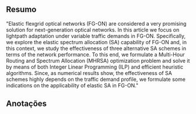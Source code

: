 ## Resumo

"Elastic flexgrid optical networks (FG-ON) are considered
a very promising solution for next-generation optical
networks. In this article we focus on lightpath adaptation under
variable traffic demands in FG-ON. Specifically, we explore the
elastic spectrum allocation (SA) capability of FG-ON and, in
this context, we study the effectiveness of three alternative SA
schemes in terms of the network performance. To this end, we
formulate a Multi-Hour Routing and Spectrum Allocation (MHRSA)
optimization problem and solve it by means of both Integer
Linear Programming (ILP) and efficient heuristic algorithms.
Since, as numerical results show, the effectiveness of SA schemes
highly depends on the traffic demand profile, we formulate some
indications on the applicability of elastic SA in FG-ON."


## Anotações

